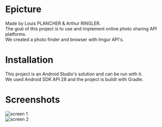 # Epicture
Made by Louis PLANCHER & Arthur RINGLER.<br>
The goal of this project is to use and implement online photo sharing API platforms.<br>
We created a photo finder and browser with Imgur API's.<br>

# Installation
This project is an Android Studio's solution and can be run with it.<br>
We used Android SDK API 28 and the project is buildt with Gradle.<br>

# Screenshots
![screen 1](https://i.imgur.com/y0uEzfp.png)<br>
![screen 2](https://i.imgur.com/cdk6fpR.png)<br>
